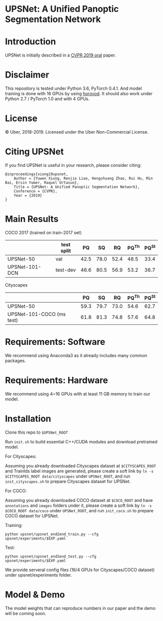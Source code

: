 # UPSNet: A Unified Panoptic Segmentation Network

# Introduction
UPSNet is initially described in a [CVPR 2019 oral](https://arxiv.org/abs/1901.03784) paper.




# Disclaimer

This repository is tested under Python 3.6, PyTorch 0.4.1. And model training is done with 16 GPUs by using [horovod](https://github.com/horovod/horovod). It should also work under Python 2.7 / PyTorch 1.0 and with 4 GPUs.

# License
© Uber, 2018-2019. Licensed under the Uber Non-Commercial License.

# Citing UPSNet

If you find UPSNet is useful in your research, please consider citing:
```
@inproceedings{xiong19upsnet,
    Author = {Yuwen Xiong, Renjie Liao, Hengshuang Zhao, Rui Hu, Min Bai, Ersin Yumer, Raquel Urtasun},
    Title = {UPSNet: A Unified Panoptic Segmentation Network},
    Conference = {CVPR},
    Year = {2019}
}
```


# Main Results

COCO 2017 (trained on train-2017 set)

|                | test split | PQ   | SQ   | RQ   | PQ<sup>Th</sup> | PQ<sup>St</sup> |
|----------------|------------|------|------|------|-----------------|-----------------|
| UPSNet-50      | val        | 42.5 | 78.0 | 52.4 | 48.5            | 33.4            |
| UPSNet-101-DCN | test-dev   | 46.6 | 80.5 | 56.9 | 53.2            | 36.7            |

Cityscapes

|                | PQ   | SQ   | RQ   | PQ<sup>Th</sup> | PQ<sup>St</sup> |
|----------------|------|------|------|-----------------|-----------------|
| UPSNet-50      | 59.3 | 79.7 | 73.0 | 54.6            | 62.7            |
| UPSNet-101-COCO (ms test) | 61.8 | 81.3 | 74.8 | 57.6 | 64.8 |

# Requirements: Software

We recommend using Anaconda3 as it already includes many common packages.


# Requirements: Hardware

We recommend using 4~16 GPUs with at least 11 GB memory to train our model.

# Installation

Clone this repo to `$UPSNet_ROOT`

Run `init.sh` to build essential C++/CUDA modules and download pretrained model.

For Cityscapes:

Assuming you already downloaded Cityscapes dataset at `$CITYSCAPES_ROOT` and TrainIds label images are generated, please create a soft link by `ln -s $CITYSCAPES_ROOT data/cityscapes` under `UPSNet_ROOT`, and run `init_cityscapes.sh` to prepare Cityscapes dataset for UPSNet.

For COCO:

Assuming you already downloaded COCO dataset at `$COCO_ROOT` and have `annotations` and `images` folders under it, please create a soft link by `ln -s $COCO_ROOT data/coco` under `UPSNet_ROOT`, and run `init_coco.sh` to prepare COCO dataset for UPSNet.

Training:

`python upsnet/upsnet_end2end_train.py --cfg upsnet/experiments/$EXP.yaml`

Test:

`python upsnet/upsnet_end2end_test.py --cfg upsnet/experiments/$EXP.yaml`

We provide serveral config files (16/4 GPUs for Cityscapes/COCO dataset) under upsnet/experiments folder.

# Model & Demo

The model weights that can reproduce numbers in our paper and the demo will be coming soon.


